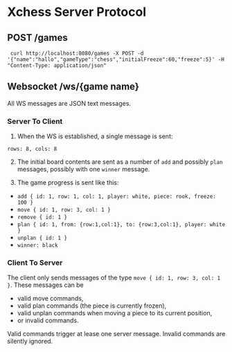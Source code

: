 # Xchess Server Protocol

## POST /games

` curl http://localhost:8080/games -X POST -d '{"name":"hallo","gameType":"chess","initialFreeze":60,"freeze":5}' -H "Content-Type: application/json"`

## Websocket /ws/{game name}

All WS messages are JSON text messages.

### Server To Client

1) When the WS is established, a single message is sent:

`rows: 8, cols: 8`

2) The initial board contents are sent as a number of `add` and possibly `plan` messages, possibly with one `winner` message.

3) The game progress is sent like this:

* `add { id: 1, row: 1, col: 1, player: white, piece: rook, freeze: 100 }`
* `move { id: 1, row: 3, col: 1 }`
* `remove { id: 1 }`
* `plan { id: 1, from: {row:1,col:1}, to: {row:3,col:1}, player: white }`
* `unplan { id: 1 }`
* `winner: black`

### Client To Server

The client only sends messages of the type `move { id: 1, row: 3, col: 1 }`. These messages can be

* valid move commands,
* valid plan commands (the piece is currently frozen),
* valid unplan commands when moving a piece to its current position, 
* or invalid commands.

Valid commands trigger at lease one server message. Invalid commands are silently ignored.
